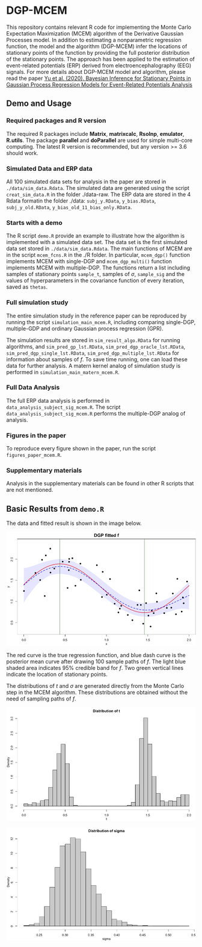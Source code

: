 # DGP-MCEM

This repository contains relevant R code for implementing the Monte Carlo Expectation Maximization (MCEM) algorithm of the Derivative Gaussian Processes model. In addition to estimating a nonparametric regression function, the model and the algorithm (DGP-MCEM) infer the locations of stationary points of the function by providing the full posterior distribution of the stationary points. The approach has been applied to the estimation of event-related potentials (ERP) derived
from electroencephalography (EEG) signals. For more details about DGP-MCEM model and algorithm, please read the paper [Yu et al. (2020). Bayesian Inference for Stationary Points in Gaussian Process Regression Models for Event-Related Potentials Analysis](https://arxiv.org/abs/2009.07745)


## Demo and Usage

### Required packages and R version
The required R packages include **Matrix**, **matrixcalc**, **Rsolnp**, **emulator**, **R.utils**. The package **parallel** and **doParallel** are used for simple multi-core computing. The latest R version is recommended, but any version >= 3.6 should work.

### Simulated Data and ERP data
All 100 simulated data sets for analysis in the paper are stored in `./data/sim_data.Rdata`. The simulated data are generated using the script `creat_sim_data.R` in the folder ./data-raw. The ERP data are stored in the 4 Rdata formatin the folder ./data: `subj_y.RData`, `y_bias.RData`, `subj_y_old.RData`, `y_bias_old_11_bias_only.RData`.

### Starts with a demo
The R script `demo.R` provide an example to illustrate how the algorithm is implemented with a simulated data set. The data set is the first simulated data set stored in `./data/sim_data.Rdata`. The main functions of MCEM are in the script `mcem_fcns.R` in the ./R folder. In particular, `mcem_dgp()` function implements MCEM with single-DGP and `mcem_dgp_multi()` function implements MCEM with multiple-DGP. The functions return a list including samples of stationary points `sample_t`, samples of $\sigma$, `sample_sig` and the values of hyperparameters in the covariance function of every iteration, saved as `thetas`.

### Full simulation study
The entire simulation study in the reference paper can be reproduced by running the script `simulation_main_mcem.R`, including comparing single-DGP, multiple-GDP and ordinary Gaussian process regression (GPR). 

The simulation results are stored in `sim_result_algo.RData` for running algorithms, and `sim_pred_gp_lst.RData`, `sim_pred_dgp_oracle_lst.RData`, `sim_pred_dgp_single_lst.RData`, `sim_pred_dgp_multiple_lst.RData` for information about samples of $f$. To save time running, one can load these data for further analysis. A matern kernel analog of simulation study is performed in `simulation_main_matern_mcem.R`.

### Full Data Analysis
The full ERP data analysis is performed in `data_analysis_subject_sig_mcem.R`. The script `data_analysis_subject_sig_mcem.R` performs the multiple-DGP analog of analysis.

### Figures in the paper
To reproduce every figure shown in the paper, run the script `figures_paper_mcem.R`.

### Supplementary materials
Analysis in the supplementary materials can be found in other R scripts that are not mentioned.

## Basic Results from `demo.R`

The data and fitted result is shown in the image below. 

![](images/fitted_f.png)

The red curve is the true regression function, and blue dash curve is the posterior mean curve after drawing 100 sample paths of $f$. The light blue shaded area indicates 95% credible band for $f$. Two green vertical lines indicate the location of stationary points.

The distributions of $t$ and $\sigma$ are generated directly from the Monte Carlo step in the MCEM algorithm. These distributions are obtained without the need of sampling paths of $f$.

![](images/dist_t.png)


![](images/dist_sig.png)


